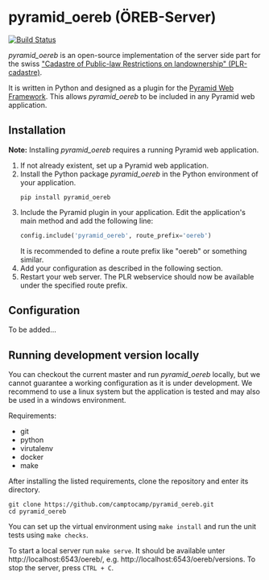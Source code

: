 pyramid_oereb (ÖREB-Server)
===========================
[![Build Status](https://travis-ci.com/camptocamp/pyramid_oereb.svg?token=oTUZsPVUPe1BYV5bzANE&branch=master)](https://travis-ci.com/camptocamp/pyramid_oereb)

_pyramid_oereb_ is an open-source implementation of the server side part for the swiss ["Cadastre of Public-law Restrictions on landownership" (PLR-cadastre)](https://www.cadastre.ch/en/oereb.html).

It is written in Python and designed as a plugin for the [Pyramid Web Framework](http://docs.pylonsproject.org/projects/pyramid/en/latest/). This allows _pyramid_oereb_ to be included in any Pyramid web application.


Installation
------------

**Note:** Installing _pyramid_oereb_ requires a running Pyramid web application.

1.  If not already existent, set up a Pyramid web application.
2.  Install the Python package _pyramid_oereb_ in the Python environment of your application.
    ```
    pip install pyramid_oereb
    ```
3.  Include the Pyramid plugin in your application. Edit the application's main method and add the following line:
    ```python
    config.include('pyramid_oereb', route_prefix='oereb')
    ```
    It is recommended to define a route prefix like "oereb" or something similar.
4.  Add your configuration as described in the following section.
5.  Restart your web server. The PLR webservice should now be available under the specified route prefix.


Configuration
-------------

To be added...


Running development version locally
-----------------------------------

You can checkout the current master and run _pyramid_oereb_ locally, but we cannot guarantee a working configuration as it is under development. We recommend to use a linux system but the application is tested and may also be used in a windows environment.

Requirements:
-   git
-   python
-   virutalenv
-   docker
-   make

After installing the listed requirements, clone the repository and enter its directory.
```
git clone https://github.com/camptocamp/pyramid_oereb.git
cd pyramid_oereb
```

You can set up the virtual environment using `make install` and run the unit tests using `make checks`.

To start a local server run `make serve`. It should be available unter http://localhost:6543/oereb/, e.g. http://localhost:6543/oereb/versions. To stop the server, press `CTRL + C`.
